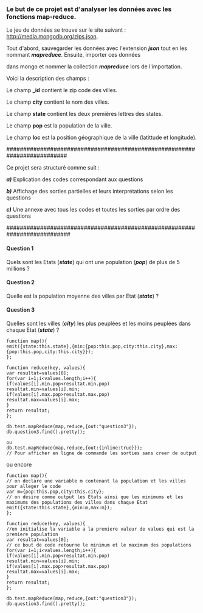 ### Le but de ce projet est d'analyser les données avec les fonctions map-reduce. ###


Le jeu de données se trouve sur le site suivant :  http://media.mongodb.org/zips.json. 


Tout d'abord, sauvegarder les données avec l'extension ***json*** tout en les nommant ***mapreduce***. Ensuite, importer ces données

dans mongo et nommer la collection ***mapreduce*** lors de l'importation.


Voici la description des champs : 

Le champ ****_id**** contient le zip code des villes. 

Le champ ****city**** contient le nom des villes.

Le champ ****state**** contient les deux premières lettres des states.

Le champ ****pop**** est la population de la ville.

Le champ ****loc**** est la position géographique de la ville (latittude et longitude).

##########################################################################

Ce projet sera structuré comme suit :

***a)*** Explication des codes correspondant aux questions 

***b)*** Affichage des sorties partielles et leurs interprétations selon les questions

***c)*** Une annexe avec tous les codes et toutes les sorties par ordre des questions 

###########################################################################


#### Question 1 ####

Quels sont les Etats (***state***) qui ont une population (***pop***) de plus de 5 millions ?

#### Question 2 ####

Quelle est la population moyenne des villes par Etat (***state***) ?

#### Question 3 ####

Quelles sont les villes (***city***) les plus peuplées et les moins peuplées dans chaque Etat (***state***) ?


```
function map(){
emit({state:this.state},{min:{pop:this.pop,city:this.city},max:{pop:this.pop,city:this.city}});
};

function reduce(key, values){
var resultat=values[0];
for(var i=1;i<values.length;i++){
if(values[i].min.pop<resultat.min.pop)
resultat.min=values[i].min;
if(values[i].max.pop>resultat.max.pop)
resultat.max=values[i].max;
}
return resultat;
};

db.test.mapReduce(map,reduce,{out:"question3"});
db.question3.find().pretty();

ou 
db.test.mapReduce(map,reduce,{out:{inline:true}}); 
// Pour afficher en ligne de commande les sorties sans creer de output 

```
ou encore 

```
function map(){
// on declare une variable m contenant la population et les villes pour alleger le code
var m={pop:this.pop,city:this.city};
// on desire comme output les Etats ainsi que les minimums et les maximums des populations des villes dans chaque Etat
emit({state:this.state},{min:m,max:m});
};

function reduce(key, values){
//on initialise la variable a la premiere valeur de values qui est la premiere population 
var resultat=values[0];
// ce bout de code retourne le minimum et le maximum des populations
for(var i=1;i<values.length;i++){
if(values[i].min.pop<resultat.min.pop)
resultat.min=values[i].min;
if(values[i].max.pop>resultat.max.pop)
resultat.max=values[i].max;
}
return resultat;
};

db.test.mapReduce(map,reduce,{out:"question3"});
db.question3.find().pretty();

```



